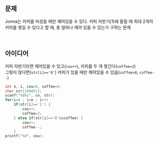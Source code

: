 ## 문제
Jonna는 커피를 마셨을 때만 깨어있을 수 있다. 커피 자판기(1)에 들릴 때 최대 2개의 커피를 챙길 수 있다고 할 때, 총 얼마나 깨어 있을 수 있는가 구하는 문제

<br/>

## 아이디어
커피 자판기라면 깨어있을 수 있고(`cou++`), 커피를 두 개 챙긴다(`coffee=2`)  
그렇지 않다면(`str[i]=='0'`) 커피가 있을 때만 깨어있을 수 있음(`coffee>0`, `coffee--`)
```c
int n, i, cou=0, coffee=0;
char str[100001];
scanf("%d%s", &n, str);
for(i=0 ; i<n ; i++)
	if(str[i]=='1') {
		cou++;
		coffee=2;
	} else if(str[i]=='0'&&coffee) {
		cou++;
		coffee--;
	}
printf("%d", cou);
```